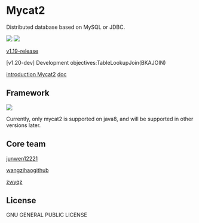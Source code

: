 # Mycat2

Distributed database based on MySQL or JDBC.

![](https://github.com/MyCATApache/Mycat2/workflows/Java%20CI%20-%20Mycat2%20Main/badge.svg)
![](https://github.com/MyCATApache/Mycat2/workflows/Java%20CI%20-%20Mycat2%20Dev/badge.svg)

[v1.19-release](https://github.com/MyCATApache/Mycat2/releases/tag/1.19-2021-6-29)

[v1.20-dev]
Development objectives:TableLookupJoin(BKAJOIN)

[introduction Mycat2](https://www.yuque.com/books/share/6606b3b6-3365-4187-94c4-e51116894695/fb2285b811138a442eb850f0127d7ea3)
[doc](https://www.yuque.com/books/share/6606b3b6-3365-4187-94c4-e51116894695)



## Framework

![](https://cdn.nlark.com/yuque/0/2021/png/658548/1615792485342-b0f62690-e0cf-4f4a-89b6-18e5e1487227.png)

Currently, only mycat2 is supported on java8, and will be supported in other versions later.

## Core team

[junwen12221](https://github.com/junwen12221)

[wangzihaogithub](https://github.com/wangzihaogithub)

[zwyqz](https://github.com/zwyqz)



## License

GNU GENERAL PUBLIC LICENSE
